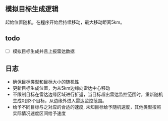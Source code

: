 ## 模拟目标生成逻辑
起始位置随机，在程序开始后持续移动，最大移动距离5km。

## todo
- [ ] 模拟目标生成并且上报雷达数据

## 日志
* 确保目标类型和目标大小的随机性
* 更新目标生成位置，为从5km边缘向雷达中心移动
* 不限制目标在雷达边缘区域进行折返，当目标超出雷达监控范围时，重新随机生成0到3个目标，从边缘外进入雷达监控范围。
* 给予不同目标与之对应的合适的速度,
未知目标给予随机速度，其他类型按照实际情况速度区间给予速度